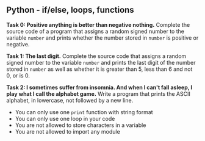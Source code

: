 ## Python - if/else, loops, functions

**Task 0: Positive anything is better than negative nothing.**
Complete the source code of a program that assigns a random signed number to the variable `number` and prints whether the number stored in `number` is positive or negative.

**Task 1: The last digit.**
Complete the source code that assigns a random signed number to the variable `number` and prints the last digit of the number stored in `number` as well as whether it is greater than 5, less than 6 and not 0, or is 0.

**Task 2: I sometimes suffer from insomnia. And when I can't fall asleep, I play what I call the alphabet game.**
Write a program that prints the ASCII alphabet, in lowercase, not followed by a new line.
- You can only use one `print` function with string format
- You can only use one loop in your code
- You are not allowed to store characters in a variable
- You are not allowed to import any module
